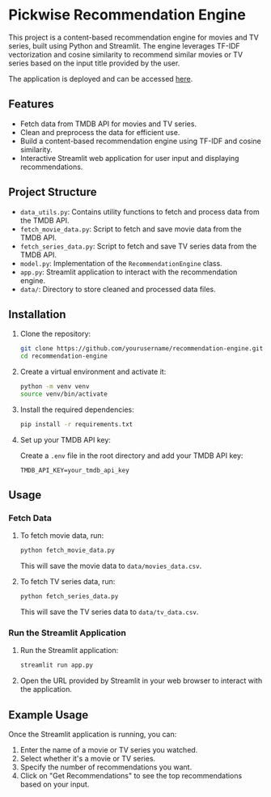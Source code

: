 # Pickwise Recommendation Engine

This project is a content-based recommendation engine for movies and TV series, built using Python and Streamlit. The engine leverages TF-IDF vectorization and cosine similarity to recommend similar movies or TV series based on the input title provided by the user.  

The application is deployed and can be accessed [here](https://pickwise.streamlit.app/).


## Features

- Fetch data from TMDB API for movies and TV series.
- Clean and preprocess the data for efficient use.
- Build a content-based recommendation engine using TF-IDF and cosine similarity.
- Interactive Streamlit web application for user input and displaying recommendations.

## Project Structure

- `data_utils.py`: Contains utility functions to fetch and process data from the TMDB API.
- `fetch_movie_data.py`: Script to fetch and save movie data from the TMDB API.
- `fetch_series_data.py`: Script to fetch and save TV series data from the TMDB API.
- `model.py`: Implementation of the `RecommendationEngine` class.
- `app.py`: Streamlit application to interact with the recommendation engine.
- `data/`: Directory to store cleaned and processed data files.

## Installation

1. Clone the repository:

    ```bash
    git clone https://github.com/yourusername/recommendation-engine.git
    cd recommendation-engine
    ```

2. Create a virtual environment and activate it:

    ```bash
    python -m venv venv
    source venv/bin/activate
    ```

3. Install the required dependencies:

    ```bash
    pip install -r requirements.txt
    ```

4. Set up your TMDB API key:

    Create a `.env` file in the root directory and add your TMDB API key:

    ```
    TMDB_API_KEY=your_tmdb_api_key
    ```

## Usage

### Fetch Data

1. To fetch movie data, run:

    ```bash
    python fetch_movie_data.py
    ```

    This will save the movie data to `data/movies_data.csv`.

2. To fetch TV series data, run:

    ```bash
    python fetch_series_data.py
    ```

    This will save the TV series data to `data/tv_data.csv`.

### Run the Streamlit Application

1. Run the Streamlit application:

    ```bash
    streamlit run app.py
    ```

2. Open the URL provided by Streamlit in your web browser to interact with the application.

## Example Usage

Once the Streamlit application is running, you can:

1. Enter the name of a movie or TV series you watched.
2. Select whether it's a movie or TV series.
3. Specify the number of recommendations you want.
4. Click on "Get Recommendations" to see the top recommendations based on your input.
